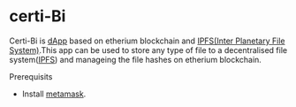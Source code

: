 # certi-Bi
  <p>Certi-Bi is <a href="https://blockgeeks.com/guides/dapps/">dApp</a> based on etherium blockchain and <a href="https://ipfs.io/">IPFS(Inter Planetary File System)</a>.This app can be used to store any type of file to a decentralised file system(<a href="https://ipfs.io/">IPFS</a>) and manageing the file hashes on etherium blockchain.  </p>
Prerequisits

 - Install <a href="https://chrome.google.com/webstore/detail/metamask/nkbihfbeogaeaoehlefnkodbefgpgknn?hl=en">metamask</a>.
